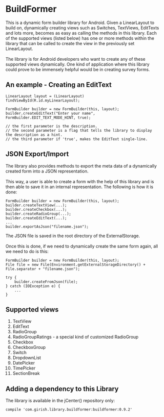 # BuildFormer
This is a dynamic form builder library for Android. Given a LinearLayout to build on, dynamically creating views such as Switches, TextViews, EditTexts and lots more,
becomes as easy as calling the methods in this library. Each of the supported views (listed below) has one or more methods within the library that can be called to create
the view in the previously set LinearLayout.
<br><br>
The library is for Android developers who want to create any of these supported views dynamically. One kind of application where this library could prove to be immensely helpful would be in creating
survey forms.


## An example - Creating an EditText
```
LinearLayout layout = (LinearLayout) findViewById(R.id.myLinearLayout);

FormBuilder builder = new FormBuilder(this, layout);
builder.createEditText("Enter your name", FormBuilder.EDIT_TEXT_MODE_HINT, true);

// the first parameter is the description.
// the second parameter is a flag that tells the library to display the description as a hint.
// the third parameter if 'true', makes the EditText single-line.
```


## JSON Export/Import
The library also provides methods to export the meta data of a dynamically created form into a JSON representation.
<br><br>
This way, a user is able to create a form with the help of this library and is then able to save it in an internal representation. The following is how it is done:

```
FormBuilder builder = new FormBuilder(this, layout);
builder.createTextView(...);
builder.createCheckbox(...);
builder.createRadioGroup(...);
builder.createEditText(...);
...
builder.exportAsJson("filename.json");
```
The JSON file is saved in the root directory of the ExternalStorage.
<br><br>
Once this is done, if we need to dynamically create the same form again, all we need to do is this:
```
FormBuilder builder = new FormBuilder(this, layout);
File file = new File(Environment.getExternalStorageDirectory() + File.separator + "filename.json");

try {
    builder.createFromJson(file);
} catch (IOException e) {
    ...
}
```

## Supported views
1. TextView
2. EditText
3. RadioGroup
3. RadioGroupRatings - a special kind of customized RadioGroup
4. Checkbox
5. CheckboxGroup
6. Switch
7. DropdownList
8. DatePicker
9. TimePicker
10. SectionBreak

## Adding a dependency to this Library
The library is available in the jCenter() repository only:
```
compile 'com.girish.library.buildformer:buildformer:0.9.2'
```